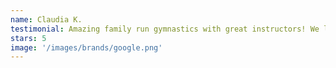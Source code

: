 ```yaml
---
name: Claudia K.
testimonial: Amazing family run gymnastics with great instructors! We love Texas Twisters!
stars: 5
image: '/images/brands/google.png'
---
```

